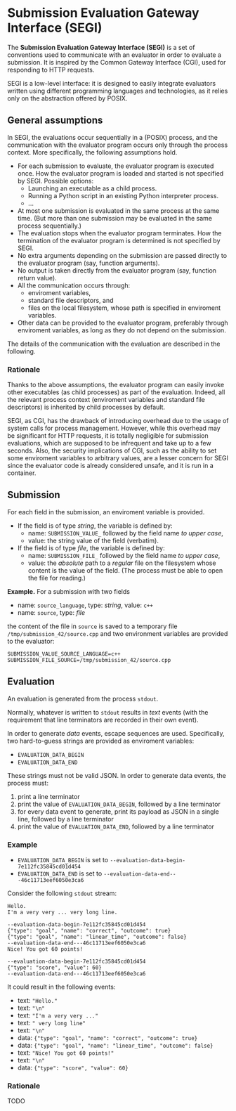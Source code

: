 # Submission Evaluation Gateway Interface (SEGI)

The **Submission Evaluation Gateway Interface (SEGI)**
is a set of conventions used to communicate with an evaluator in order to evaluate a submission.
It is inspired by the Common Gateway Interface (CGI), used for responding to HTTP requests.

SEGI is a low-level interface:
it is designed to easily integrate evaluators written using different programming languages and technologies,
as it relies only on the abstraction offered by POSIX.

## General assumptions

In SEGI, the evaluations occur sequentially in a (POSIX) process,
and the communication with the evaluator program
occurs only through the process context.
More specifically, the following assumptions hold.

- For each submission to evaluate, the evaluator program is executed once.
How the evaluator program is loaded and started is not specified by SEGI.
Possible options:
    - Launching an executable as a child process.
    - Running a Python script in an existing Python interpreter process.
    - ...
- At most one submission is evaluated in the same process at the same time.
(But more than one submission may be evaluated in the same process sequentially.)
- The evaluation stops when the evaluator program terminates.
How the termination of the evaluator program is determined is not specified by SEGI.
- No extra arguments depending on the submission are passed directly to the evaluator program
(say, function arguments).
- No output is taken directly from the evaluator program
(say, function return value).
- All the communication occurs through:
    - enviroment variables,
    - standard file descriptors, and
    - files on the local filesystem, whose path is specified in enviroment variables.
- Other data can be provided to the evaluator program, preferably through enviroment variables,
as long as they do not depend on the submission.

The details of the communication with the evaluation are described in the following.

### Rationale

Thanks to the above assumptions, the evaluator program can easily invoke other executables (as child processes)
as part of the evaluation.
Indeed, all the relevant process context (enviroment variables and standard file descriptors)
is inherited by child processes by default.

SEGI, as CGI, has the drawback of introducing overhead
due to the usage of system calls for process management.
However, while this overhead may be significant for HTTP requests,
it is totally negligible for submission evaluations,
which are supposed to be infrequent and take up to a few seconds.
Also, the security implications of CGI,
such as the ability to set some enviroment variables to arbitrary values,
are a lesser concern for SEGI since the evaluator code
is already considered unsafe, and it is run in a container.

## Submission

For each field in the submission, an enviroment variable is provided.

- If the field is of type *string*, the variable is defined by:
    - name: `SUBMISSION_VALUE_` followed by the field name *to upper case*,
    - value: the string value of the field (verbatim).
- If the field is of type *file*, the variable is defined by:
    - name: `SUBMISSION_FILE_` followed by the field name *to upper case*,
    - value: the *absolute* path to a *regular* file on the filesystem
    whose content is the value of the field.
    (The process must be able to open the file for reading.)

**Example.**
For a submission with two fields
    
- name: `source_language`, type: *string*, value: `c++`
- name: `source`, type: *file*

the content of the file in `source` is saved to
a temporary file `/tmp/submission_42/source.cpp`
and two environment variables are provided to the evaluator:
    
    SUBMISSION_VALUE_SOURCE_LANGUAGE=c++
    SUBMISSION_FILE_SOURCE=/tmp/submission_42/source.cpp

## Evaluation

An evaluation is generated from the process `stdout`.

Normally, whatever is written to `stdout`
results in *text* events (with the requirement that line terminators
are recorded in their own event).

In order to generate *data* events,
escape sequences are used.
Specifically,
two hard-to-guess strings are provided as enviroment variables:

- `EVALUATION_DATA_BEGIN`
- `EVALUATION_DATA_END`

These strings must not be valid JSON.
In order to generate data events,
the process must:

1. print a line terminator
2. print the value of `EVALUATION_DATA_BEGIN`, followed by a line terminator
3. for every data event to generate, print its payload as JSON in a single line, followed by a line terminator
4. print  the value of `EVALUATION_DATA_END`, followed by a line terminator

### Example

- `EVALUATION_DATA_BEGIN` is set to `--evaluation-data-begin-7e112fc35845cd01d454`
- `EVALUATION_DATA_END` is set to `--evaluation-data-end---46c11713eef6050e3ca6`

Consider the following `stdout` stream:
```
Hello.
I'm a very very ... very long line.

--evaluation-data-begin-7e112fc35845cd01d454
{"type": "goal", "name": "correct", "outcome": true}
{"type": "goal", "name": "linear_time", "outcome": false}
--evaluation-data-end---46c11713eef6050e3ca6
Nice! You got 60 points!

--evaluation-data-begin-7e112fc35845cd01d454
{"type": "score", "value": 60}
--evaluation-data-end---46c11713eef6050e3ca6
```

It could result in the following events:

- text: `"Hello."`
- text: `"\n"`
- text: `"I'm a very very ..."`
- text: `" very long line"`
- text: `"\n"`
- data: `{"type": "goal", "name": "correct", "outcome": true}`
- data: `{"type": "goal", "name": "linear_time", "outcome": false}`
- text: `"Nice! You got 60 points!"`
- text: `"\n"`
- data: `{"type": "score", "value": 60}`

### Rationale

TODO

